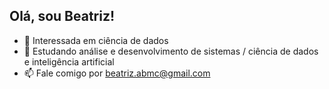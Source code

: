 ## Olá, sou Beatriz!
- 👀 Interessada em ciência de dados
- 🌱 Estudando análise e desenvolvimento de sistemas / ciência de dados e inteligência artificial
- 📫 Fale comigo por beatriz.abmc@gmail.com
